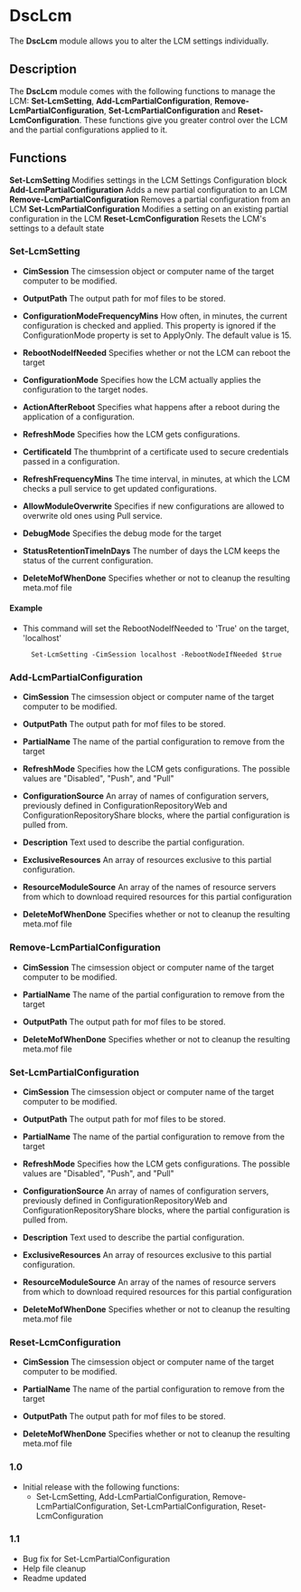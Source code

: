 # DscLcm

The **DscLcm** module allows you to alter the LCM settings individually.

## Description

The **DscLcm** module comes with the following functions to manage the LCM: **Set-LcmSetting**, **Add-LcmPartialConfiguration**, **Remove-LcmPartialConfiguration**, **Set-LcmPartialConfiguration** and **Reset-LcmConfiguration**. These functions give you greater control over the LCM and the partial configurations applied to it.

## Functions
**Set-LcmSetting** Modifies settings in the LCM Settings Configuration block
**Add-LcmPartialConfiguration** Adds a new partial configuration to an LCM
**Remove-LcmPartialConfiguration** Removes a partial configuration from an LCM
**Set-LcmPartialConfiguration** Modifies a setting on an existing partial configuration in the LCM
**Reset-LcmConfiguration** Resets the LCM's settings to a default state

### **Set-LcmSetting**

* **CimSession** The cimsession object or computer name of the target computer to be modified.

* **OutputPath** The output path for mof files to be stored.

* **ConfigurationModeFrequencyMins** How often, in minutes, the current configuration is checked and applied. This property is ignored if the ConfigurationMode property is set to ApplyOnly. The default value is 15.

* **RebootNodeIfNeeded** Specifies whether or not the LCM can reboot the target

* **ConfigurationMode** Specifies how the LCM actually applies the configuration to the target nodes.

* **ActionAfterReboot** Specifies what happens after a reboot during the application of a configuration. 

* **RefreshMode** Specifies how the LCM gets configurations.

* **CertificateId** The thumbprint of a certificate used to secure credentials passed in a configuration.

* **RefreshFrequencyMins** The time interval, in minutes, at which the LCM checks a pull service to get updated configurations.

* **AllowModuleOverwrite** Specifies if new configurations are allowed to overwrite old ones using Pull service.
    
* **DebugMode** Specifies the debug mode for the target

* **StatusRetentionTimeInDays** The number of days the LCM keeps the status of the current configuration.

* **DeleteMofWhenDone** Specifies whether or not to cleanup the resulting meta.mof file

#### Example
* This command will set the RebootNodeIfNeeded to 'True' on the target, 'localhost'
        
        Set-LcmSetting -CimSession localhost -RebootNodeIfNeeded $true

### **Add-LcmPartialConfiguration**

* **CimSession** The cimsession object or computer name of the target computer to be modified.

* **OutputPath** The output path for mof files to be stored.

* **PartialName** The name of the partial configuration to remove from the target

* **RefreshMode** Specifies how the LCM gets configurations. The possible values are "Disabled", "Push", and "Pull"

* **ConfigurationSource** An array of names of configuration servers, previously defined in ConfigurationRepositoryWeb and ConfigurationRepositoryShare blocks, where the partial configuration is pulled from.

* **Description** Text used to describe the partial configuration.

* **ExclusiveResources** An array of resources exclusive to this partial configuration.

* **ResourceModuleSource** An array of the names of resource servers from which to download required resources for this partial configuration         

* **DeleteMofWhenDone** Specifies whether or not to cleanup the resulting meta.mof file

### **Remove-LcmPartialConfiguration**

* **CimSession** The cimsession object or computer name of the target computer to be modified.

* **PartialName** The name of the partial configuration to remove from the target

* **OutputPath** The output path for mof files to be stored.

* **DeleteMofWhenDone** Specifies whether or not to cleanup the resulting meta.mof file

### **Set-LcmPartialConfiguration**

* **CimSession** The cimsession object or computer name of the target computer to be modified.

* **OutputPath** The output path for mof files to be stored.

* **PartialName** The name of the partial configuration to remove from the target

* **RefreshMode** Specifies how the LCM gets configurations. The possible values are "Disabled", "Push", and "Pull"

* **ConfigurationSource** An array of names of configuration servers, previously defined in ConfigurationRepositoryWeb and ConfigurationRepositoryShare blocks, where the partial configuration is pulled from.

* **Description** Text used to describe the partial configuration.

* **ExclusiveResources** An array of resources exclusive to this partial configuration.

* **ResourceModuleSource** An array of the names of resource servers from which to download required resources for this partial configuration         

* **DeleteMofWhenDone** Specifies whether or not to cleanup the resulting meta.mof file

### **Reset-LcmConfiguration**

* **CimSession** The cimsession object or computer name of the target computer to be modified.

* **PartialName** The name of the partial configuration to remove from the target

* **OutputPath** The output path for mof files to be stored.

* **DeleteMofWhenDone** Specifies whether or not to cleanup the resulting meta.mof file


### 1.0
* Initial release with the following functions:
    * Set-LcmSetting, Add-LcmPartialConfiguration, Remove-LcmPartialConfiguration, Set-LcmPartialConfiguration, Reset-LcmConfiguration

### 1.1
* Bug fix for Set-LcmPartialConfiguration
* Help file cleanup
* Readme updated